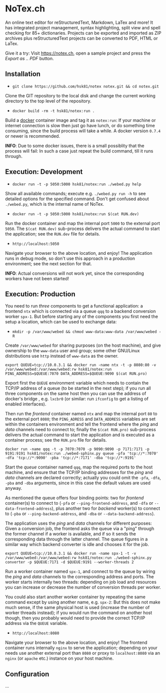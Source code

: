 NoTex.ch
========

An online text editor for reStructuredText, Markdown, LaTex and more! It has integrated project management, syntax highlighting, split view and spell checking for 85+ dictionaries. Projects can be exported and imported as ZIP archives plus reStructuredText projects can be converted to PDF, HTML or LaTex.

Give it a try: Visit https://notex.ch, open a sample project and press the *Export as .. PDF* button.

Installation
------------

* ```git clone https://github.com/hsk81/notex notex.git && cd notex.git```

Clone the GIT repository to the local disk and change the current working directory to the top level of the repository.

* ```docker build -rm -t hsk81/notex:run .```

Build a [docker](http://www.docker.io) container image and tag it as `notex:run`: If your machine or internet connection is slow then just go have lunch, or do something time consuming, since the build process will take a while. A docker version `0.7.4` or newer is recommended.

**INFO**: Due to some docker issues, there is a small possiblity that the process will fail: In such a case just repeat the build command, till it runs through.

Execution: Development
----------------------

* ```docker run -t -p 5050:5000 hsk81/notex:run ./webed.py help```

Show all available commands; execute e.g. `./webed.py run -h` to see detailed options for the specified command. Don't get confused about `./webed.py`, which is the internal name of NoTex.

* ```docker run -t -p 5050:5000 hsk81/notex:run $(cat RUN.dev)```

Run the docker container and map the internal port `5000` to the external port `5050`. The `$(cat RUN.dev)` sub-process delivers the actual command to start the application; see the `RUN.dev` file for details.

* ```http://localhost:5050```

Navigate your browser to the above location, and enjoy! The application runs in debug mode, so don't use this approach in a production environment; see the next section for that.

**INFO**: Actual conversions will not work yet, since the corresponding workers have not been started!

Execution: Production
---------------------

You need to run *three* components to get a functional application: a frontend `ntx` which is connected via a queue `qqq` to a backend conversion worker `spx-1`. But before starting any of the components you first need the setup a location, which can be used to exchange data:

* ```mkdir -p /var/www/webed && chmod www-data:www-data /var/www/webed -R```

Create `/var/www/webed` for sharing purposes (on the host machine), and give ownership to the `www-data` user and group; some other GNU/Linux distributions use `http` instead of `www-data` as the owner.
```
export QUEUE=tcp://10.0.3.1 && docker run -name ntx -t -p 8080:80 -v /var/www/webed:/var/www/webed:rw hsk81/notex:run PING_ADDRESS=$QUEUE:7070 DATA_ADDRESS=$QUEUE:9090 $(cat RUN.pro)
```
Export first the `QUEUE` environment variable which needs to contain the TCP/IP address of a queue (to be started in the next step); if you run all three components on the same host then you can use the address of docker's bridge , e.g. `lxcbr0` (or similar: run `ifconfig` to get a listing of enabled interfaces).

Then run the *frontend* container named `ntx` and map the internal port `80` to the external port `8080`; the `PING_ADRESS` and `DATA_ADDRESS` variables are set within the containers environment and tell the frontend where the *ping* and *data* channels need to connect to; finally the `$(cat RUN.pro)` sub-process delivers the actual command to start the application and is executed as a container process; see the `RUN.pro` file for details.
```
docker run -name qqq -t -p 7070:7070 -p 9090:9090 -p 7171:7171 -p 9191:9191 hsk81/notex:run ./webed-sphinx.py queue -pfa 'tcp://*:7070' -dfa 'tcp://*:9090' -pba 'tcp://*:7171' -dba 'tcp://*:9191'
```
Start the *queue* container named `qqq`, map the required ports to the host machine, and ensure that the TCP/IP binding addresses for the *ping* and *data* channels are declared correctly; actually you could omit the `-pfa`, `-dfa`, `-pba` and `-dba` arguments, since in this case the default values are used anyway.

As mentioned the queue offers four binding points: two for *frontend* container(s) to connect to (`-pfa` or `--ping-frontend-address`, and `-dfa` or `--data-frontend-address`), plus another two for *backend* worker(s) to connect to (`-pba` or `--ping-backend-address`, and `-dba` or `--data-backend-address`).

The application uses the *ping* and *data* channels for different purposes: Given a conversion job, the frontend asks the queue via a "ping" through the former channel if a worker is available, and if so it sends the corresponding data through the latter channel. The queue figures in a similar way which backend converter is idle and chooses it for the job.
```
export QUEUE=tcp://10.0.3.1 && docker run -name spx-1 -t -v /var/www/webed:/var/www/webed:rw hsk81/notex:run ./webed-sphinx.py converter -p $QUEUE:7171 -d $QUEUE:9191 --worker-threads 2
```
Run a worker container named `spx-1`, and connect to the queue by wiring the *ping* and *data* channels to the corresponding address and ports. The worker starts internally two threads: depending on job load and resources you can increase or decrease the number of conversion threads per worker.

You could also start another worker container by repeating the same command except by using another name, e.g. `spx-2`: But this does not make much sense, if the same physical host is used (increase the number of worker threads instead); if you would run the command on another host though, then you probably would need to provide the correct TCP/IP address via the `QUEUE` variable.

* ```http://localhost:8080```

Navigate your browser to the above location, and enjoy! The frontend container runs internally `nginx` to serve the application; depending on your needs use another external port than `8080` or proxy to `localhost:8080` via an `nginx` (or `apache` etc.) instance on your host machine.

Configuration
-------------

...

